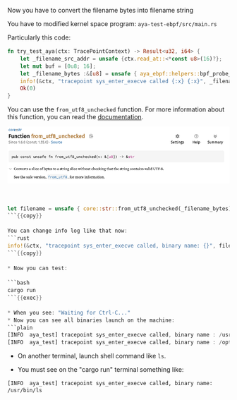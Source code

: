 Now you have to convert the filename bytes into filename string

You have to modified kernel space program: `aya-test-ebpf/src/main.rs`

Particularly this code:
```rust
fn try_test_aya(ctx: TracePointContext) -> Result<u32, i64> {
    let _filename_src_addr = unsafe {ctx.read_at::<*const u8>(16)?};
    let mut buf = [0u8; 16];
    let _filename_bytes :&[u8] = unsafe { aya_ebpf::helpers::bpf_probe_read_user_str_bytes(filename_src_addr, &mut buf)? };
    info!(&ctx, "tracepoint sys_enter_execve called {:x} {:x}", _filename_src_addr as u32, _filename_bytes);
    Ok(0)
}
```

You can use the `from_utf8_unchecked` function. For more information about this function, you can read the [documentation](https://doc.rust-lang.org/core/str/fn.from_utf8_unchecked.html).

![alternative from_utf8 uncheck](../../img/from-utf8.png)

<br>

```rust
let filename = unsafe { core::str::from_utf8_unchecked(_filename_bytes) };
```{{copy}}

You can change info log like that now:
```rust
info!(&ctx, "tracepoint sys_enter_execve called, binary name: {}", filename);
```{{copy}}

* Now you can test:

```bash
cargo run
```{{exec}}

* When you see: "Waiting for Ctrl-C..."
* Now you can see all binaries launch on the machine:
```plain
[INFO  aya_test] tracepoint sys_enter_execve called, binary name : /usr/bin/git
[INFO  aya_test] tracepoint sys_enter_execve called, binary name : /opt/theia/node
```
* On another terminal, launch shell command like `ls`.

* You must see on the "cargo run" terminal something like:
```plain
[INFO  aya_test] tracepoint sys_enter_execve called, binary name: /usr/bin/ls
```
